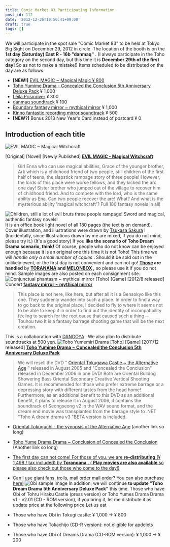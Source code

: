 ```yaml
---
title: Comic Market 83 Participating Information
post_id: 112
date: '2012-12-26T19:50:41+09:00'
draft: true
tags: []
---
```


We will participate in the spot sale "Comic Market 83" to be held at Tokyo Big Sight on December 29, 2012 in circle. The location of the booth is on the **1st day (Saturday) East R - 16b "danmaq"** . (I always participate in the Toho category on the second day, but this time it is **December 29th of the first day!** So as not to make a mistake!) Items scheduled to be distributed on the day are as follows.

*   **\[NEW!\]** [EVIL MAGIC ~ Magical Magic ¥ 800](/?p=1103)
*   [Toho Yumime Drama - Concealed the Conclusion 5th Anniversary Deluxe Pack](https://danmaq.com/!/thC/) ¥ 1,000
*   [Leila Prismriver](https://danmaq.com/!/leila/) ¥ 300
*   [danmaq soundtrack](https://danmaq.com/!/dst/) ¥ 100
*   [Boundary fantasy mirror ~ mythical mirror](http://kagaminer.in/) ¥ 1,000
*   [Kinno fantastic recording mirror soundtrack](http://kagaminer.in/) ¥ 500
*   **\[NEW?\]** Bonus 2013 New Year's Card instead of postcard ¥ 0

## Introduction of each title

![EVIL MAGIC ~ Magical Witchcraft](https://danmaq.com/wp-content/uploads/2012/11/em-229x300.jpg)

\[Original\] \[Novel\] \[Newly Published\] **[EVIL MAGIC - Magical Witchcraft](/?p=1103)**

> Girl Enna who can use magical abilities, Grace of the younger brother, Ark which is a childhood friend of two people, still children of the first half of teens, the slapstick rampage story of three people! However, the lords of this place were worse fellows, and they kicked the arc one day! Sister brother who jumped out of the village to recover him of childhood friend. And to compete with the lord, who is the same ability as Ena. Can two people recover the arc! What? And what is the mysterious ability 'magical witchcraft'? Full 180 fantasy novels in all!

![Children, still a lot of evil bruts three people rampage! Sword and magical, authentic fantasy novels!](https://danmaq.com/wp-content/uploads/2012/11/em_POP-300x300.png) It is an office book light novel of all 180 pages (the text is on demand). Cover illustration, and illustrations were drawn by [Tsukasa Sakura](http://dungeonmania.web.fc2.com/) ! (Incidentally, since Illustrations drawn by me are mixed, if you do not mind, please try it.) (It's a good story) If you **like the scenario of Toho Dream Drama scenario, think!** Of course, people who do not know can be enjoyed enough because it is an original one this time it is not Toho! This time we will _handle only a small number of copies_ . Should it be sold out in the unlikely event, or the first day is not convenient and can not go! **[Those](http://shop.melonbooks.co.jp/shop/detail/212001056182) are handled** by **[TORANANA](http://www.toranoana.jp/mailorder/article/04/0030/08/49/040030084948.html) and [MELONBOX](http://shop.melonbooks.co.jp/shop/detail/212001056182) ,** so please use it if you do not mind. Sample images are also posted on each consignment site. ![Conjunctual phantasm ~ mythical mirror](https://danmaq.com/wp-content/uploads/2012/11/thM_outside-300x296.jpg) \[Toho\] \[Game\] \[2012/8 released\] Concert **[fantasy mirror ~ mythical mirror](http://kagaminer.in/)**

> This place is not here, like here, but after all it is a Gensokyo like this one. They suddenly wander into such a place. In order to find a way to go back to the original place, I decided to fly to where it seems not to be able to keep it in order to find out the identity of incompatibility feeling to search for the root cause that caused such a thing ─ Touhou two It is a fantasy barrage shooting game that will be the next creation.

This is a collaboration with [DANGOYA](http://dangoya.moo.jp/) . We also plan to distribute soundtracks at 500 yen. ![Toho Yumemiri Drama](https://danmaq.com/wp-content/uploads/2012/11/c70-212x300.jpg) \[Toho\] \[Game\] \[2011/12 released\] **[Toho Yumime Drama ~ Concealed the Conclusion 5th Anniversary Deluxe Pack](https://danmaq.com/!/thC/)**

> We will resell the DVD " [Oriental Tokugawa Castle ~ the Alternative Age](https://danmaq.com/!/thA/) " released in August 2005 and "Concealed the Conclusion" released in December 2006 in one DVD! Both are Oriental Bulldog Showering Bass Oriental Secondary Creative Vertical Shooting Games. It is recommended for those who prefer extreme barrage or a depressing story with different tastes from the head home! Furthermore, as an additional benefit to this DVD as an additional benefit, it plans to release it in August 2006, it contains the soundtrack of Seongseong v2 in the WAV sound format, and the dream end movie was transplanted from the barrage style to .NET "Toho A dream drama v3 "BETA version is included.

*   [Oriental Tokuguchi - the synopsis of the Alternative Age](https://danmaq.com/!/thA/story.html) (another link so long)
*   [Toho Yume Drama Drama ~ Conclusion of Concealed the Conclusion](https://danmaq.com/!/thC/story.html) (Another link so long)
*   [The first day can not come! For those of you, we are **re-distributing** (¥ 1,498 / tax included) by **Toranoana** . ( **Play movies are also available** so please also check out those who come to the day!)](http://www.toranoana.jp/mailorder/article/04/0030/06/41/040030064180.html)
*   [Can I use giant fans, trolls, mail order mail order? You can also purchase here!](https://www1n.sppd.ne.jp/danmaq.com/e-danmaq/?type=cat&no=00001000005) ![Obi sample image](https://danmaq.com/wp-content/uploads/2012/11/cap_s.jpg) In addition, we will continue **to update "Toho Dream Drama 5th Anniversary Deluxe Pack"** this time. Those who have Obi of Tohru Hiraku Castle (press version) or Toho Yumes Drama Drama v1 - v2.01 (CD - ROM version), if you bring it, let me distribute it as update price at the following price Let us eat
    
*   Those who have Obi in Tokugi castle: ¥ 1,000 → ¥ 800
    
*   Those who have Tokachijo (CD-R version): not eligible for apdelets
*   Those who have Obi of Dreams Drama (CD-ROM version): ¥ 1,000 → ¥ 200
